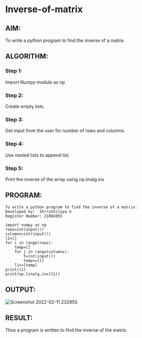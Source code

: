 # Inverse-of-matrix

## AIM:
To write a python program to find the inverse of a matrix

## ALGORITHM:
### Step 1:
Import Numpy module as np
### Step 2:
Create empty lists.
### Step 3:
Get input from the user for number of rows and columns.
### Step 4:
Use nested lists to append list.
### Step 5:
Print the inverse of the array using np.linalg.inv


## PROGRAM:
```
To write a python program to find the inverse of a matrix.
Developed by:  Shrruthilaya G
Register Number: 21002893

import numpy as np
rows=int(input())
columns=int(input())
l1=[]
for i in range(rows):
    temp=[]
    for j in range(columns):
        t=int(input())
        temp+=[t]
    l1+=[temp]
print(l1)
print(np.linalg.inv(l1))
```

## OUTPUT:

![Screenshot 2022-02-11 232955](https://user-images.githubusercontent.com/93901857/153644650-608135be-a380-4494-9add-c3de0798319c.jpg)

## RESULT:

Thus a program is written to find the inverse of the matrix.


